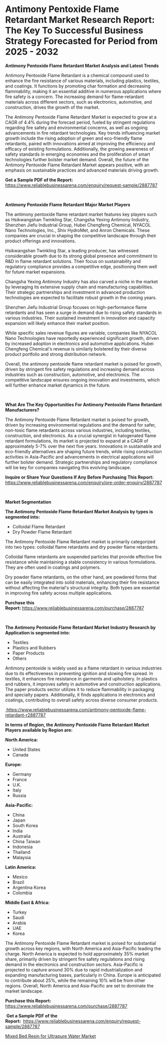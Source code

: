 <p><h1>Antimony Pentoxide Flame Retardant Market Research Report: The Key To Successful Business Strategy Forecasted for Period from 2025 - 2032</h1></p><p><strong>Antimony Pentoxide Flame Retardant Market Analysis and Latest Trends</strong></p>
<p><p>Antimony Pentoxide Flame Retardant is a chemical compound used to enhance the fire resistance of various materials, including plastics, textiles, and coatings. It functions by promoting char formation and decreasing flammability, making it an essential additive in numerous applications where fire safety is a concern. The increasing demand for flame-retardant materials across different sectors, such as electronics, automotive, and construction, drives the growth of the market.</p><p>The Antimony Pentoxide Flame Retardant Market is expected to grow at a CAGR of 4.4% during the forecast period, fueled by stringent regulations regarding fire safety and environmental concerns, as well as ongoing advancements in fire retardant technologies. Key trends influencing market growth include the rising adoption of green and eco-friendly flame retardants, paired with innovations aimed at improving the efficiency and efficacy of existing formulations. Additionally, the growing awareness of safety standards in emerging economies and the proliferation of smart technologies further bolster market demand. Overall, the future of the Antimony Pentoxide Flame Retardant Market appears positive, with an emphasis on sustainable practices and advanced materials driving growth.</p></p>
<p><strong>Get a Sample PDF of the Report:&nbsp;</strong> <a href="https://www.reliablebusinessarena.com/enquiry/request-sample/2887787?utm_campaign=3224&utm_medium=2&utm_source=Github&utm_content=ia&utm_term=14032025&utm_id=antimony-pentoxide-flame-retardant">https://www.reliablebusinessarena.com/enquiry/request-sample/2887787</a></p>
<p>&nbsp;</p>
<p><strong>Antimony Pentoxide Flame Retardant Major Market Players</strong></p>
<p><p>The antimony pentoxide flame retardant market features key players such as Hsikwangshan Twinkling Star, Changsha Yexing Antimony Industry, Shenzhen Jiefu Industrial Group, Hubei Chengfeng Chemical, NYACOL Nano Technologies, Inc., Shiv HydroMet, and Anron Chemicals. These companies are crucial in shaping the competitive landscape through their product offerings and innovations.</p><p>Hsikwangshan Twinkling Star, a leading producer, has witnessed considerable growth due to its strong global presence and commitment to R&D in flame retardant solutions. Their focus on sustainability and regulatory compliance provides a competitive edge, positioning them well for future market expansions.</p><p>Changsha Yexing Antimony Industry has also carved a niche in the market by leveraging its extensive supply chain and manufacturing capabilities. Their strategic partnerships and investment in advanced production technologies are expected to facilitate robust growth in the coming years.</p><p>Shenzhen Jiefu Industrial Group focuses on high-performance flame retardants and has seen a surge in demand due to rising safety standards in various industries. Their sustained investment in innovation and capacity expansion will likely enhance their market position.</p><p>While specific sales revenue figures are variable, companies like NYACOL Nano Technologies have reportedly experienced significant growth, driven by increased adoption in electronics and automotive applications. Hubei Chengfeng Chemical's revenue is similarly bolstered by their diverse product portfolio and strong distribution network.</p><p>Overall, the antimony pentoxide flame retardant market is poised for growth, driven by stringent fire safety regulations and increasing demand across industries such as construction, automotive, and electronics. The competitive landscape ensures ongoing innovation and investments, which will further enhance market dynamics in the future.</p></p>
<p>&nbsp;</p>
<p><strong>What Are The Key Opportunities For Antimony Pentoxide Flame Retardant Manufacturers?</strong></p>
<p><p>The Antimony Pentoxide Flame Retardant market is poised for growth, driven by increasing environmental regulations and the demand for safer, non-toxic flame retardants across various industries, including textiles, construction, and electronics. As a crucial synergist in halogenated flame retardant formulations, its market is projected to expand at a CAGR of approximately 5-7% over the next five years. Innovations in sustainable and eco-friendly alternatives are shaping future trends, while rising construction activities in Asia-Pacific and advancements in electrical applications will further bolster demand. Strategic partnerships and regulatory compliance will be key for companies navigating this evolving landscape.</p></p>
<p><strong>Inquire or Share Your Questions If Any Before Purchasing This Report:</strong> <a href="https://www.reliablebusinessarena.com/enquiry/pre-order-enquiry/2887787?utm_campaign=3224&utm_medium=2&utm_source=Github&utm_content=ia&utm_term=14032025&utm_id=antimony-pentoxide-flame-retardant">https://www.reliablebusinessarena.com/enquiry/pre-order-enquiry/2887787</a></p>
<p>&nbsp;</p>
<p><strong>Market Segmentation</strong></p>
<p><strong>The Antimony Pentoxide Flame Retardant Market Analysis by types is segmented into:</strong></p>
<p><ul><li>Colloidal Flame Retardant</li><li>Dry Powder Flame Retardant</li></ul></p>
<p><p>The Antimony Pentoxide Flame Retardant market is primarily categorized into two types: colloidal flame retardants and dry powder flame retardants. </p><p>Colloidal flame retardants are suspended particles that provide effective fire resistance while maintaining a stable consistency in various formulations. They are often used in coatings and polymers. </p><p>Dry powder flame retardants, on the other hand, are powdered forms that can be easily integrated into solid materials, enhancing their fire resistance without affecting the material's structural integrity. Both types are essential in improving fire safety across multiple applications.</p></p>
<p><strong>Purchase this Report:&nbsp;</strong><a href="https://www.reliablebusinessarena.com/purchase/2887787?utm_campaign=3224&utm_medium=2&utm_source=Github&utm_content=ia&utm_term=14032025&utm_id=antimony-pentoxide-flame-retardant">https://www.reliablebusinessarena.com/purchase/2887787</a></p>
<p>&nbsp;</p>
<p><strong>The Antimony Pentoxide Flame Retardant Market Industry Research by Application is segmented into:</strong></p>
<p><ul><li>Textiles</li><li>Plastics and Rubbers</li><li>Paper Products</li><li>Others</li></ul></p>
<p><p>Antimony pentoxide is widely used as a flame retardant in various industries due to its effectiveness in preventing ignition and slowing fire spread. In textiles, it enhances fire resistance in garments and upholstery. In plastics and rubbers, it improves safety in automotive and construction applications. The paper products sector utilizes it to reduce flammability in packaging and specialty papers. Additionally, it finds applications in electronics and coatings, contributing to overall safety across diverse consumer products.</p></p>
<p><a href="https://www.reliablebusinessarena.com/antimony-pentoxide-flame-retardant-r2887787?utm_campaign=3224&utm_medium=2&utm_source=Github&utm_content=ia&utm_term=14032025&utm_id=antimony-pentoxide-flame-retardant">&nbsp;https://www.reliablebusinessarena.com/antimony-pentoxide-flame-retardant-r2887787</a></p>
<p><strong>In terms of Region, the Antimony Pentoxide Flame Retardant Market Players available by Region are:</strong></p>
<p>
    <p> <strong> North America: </strong>
        <ul>
            <li>United States</li>
            <li>Canada</li>
        </ul>
        </p> 
    <p> <strong> Europe: </strong>
        <ul>
            <li>Germany</li>
            <li>France</li>
            <li>U.K.</li>
            <li>Italy</li>
            <li>Russia</li>
        </ul>
        </p> 
    <p> <strong> Asia-Pacific: </strong>
        <ul>
            <li>China</li>
            <li>Japan</li>
            <li>South Korea</li>
            <li>India</li>
            <li>Australia</li>
            <li>China Taiwan</li>
            <li>Indonesia</li>
            <li>Thailand</li>
            <li>Malaysia</li>
        </ul>
        </p> 
    <p> <strong> Latin America: </strong>
        <ul>
            <li>Mexico</li>
            <li>Brazil</li>
            <li>Argentina Korea</li>
            <li>Colombia</li>
        </ul>
        </p> 
    <p> <strong> Middle East & Africa: </strong>
        <ul>
            <li>Turkey</li>
            <li>Saudi</li>
            <li>Arabia</li>
            <li>UAE</li>
            <li>Korea</li>
        </ul>
    </p>
    </p>
<p><p>The Antimony Pentoxide Flame Retardant market is poised for substantial growth across key regions, with North America and Asia-Pacific leading the charge. North America is expected to hold approximately 35% market share, primarily driven by stringent fire safety regulations and rising demand in the electronics and construction sectors. Asia-Pacific is projected to capture around 30% due to rapid industrialization and expanding manufacturing bases, particularly in China. Europe is anticipated to contribute about 25%, while the remaining 10% will be from other regions. Overall, North America and Asia-Pacific are set to dominate the market landscape.</p></p>
<p><strong>Purchase this Report: </strong><a href="https://www.reliablebusinessarena.com/purchase/2887787?utm_campaign=3224&utm_medium=2&utm_source=Github&utm_content=ia&utm_term=14032025&utm_id=antimony-pentoxide-flame-retardant">https://www.reliablebusinessarena.com/purchase/2887787</a></p>
<p>&nbsp;<strong>Get a Sample PDF of the Report:&nbsp;&nbsp;</strong><a href="https://www.reliablebusinessarena.com/enquiry/request-sample/2887787?utm_campaign=3224&utm_medium=2&utm_source=Github&utm_content=ia&utm_term=14032025&utm_id=antimony-pentoxide-flame-retardant">https://www.reliablebusinessarena.com/enquiry/request-sample/2887787</a></p>
<p><strong></strong></p>
<p><p><a href="https://github.com/vigoseiler/Market-Research-Report-List-1/blob/main/mixed-bed-resin-for-ultrapure-water-market.md?utm_campaign=3224&utm_medium=2&utm_source=Github&utm_content=ia&utm_term=14032025&utm_id=antimony-pentoxide-flame-retardant">Mixed Bed Resin for Ultrapure Water Market</a></p></p>